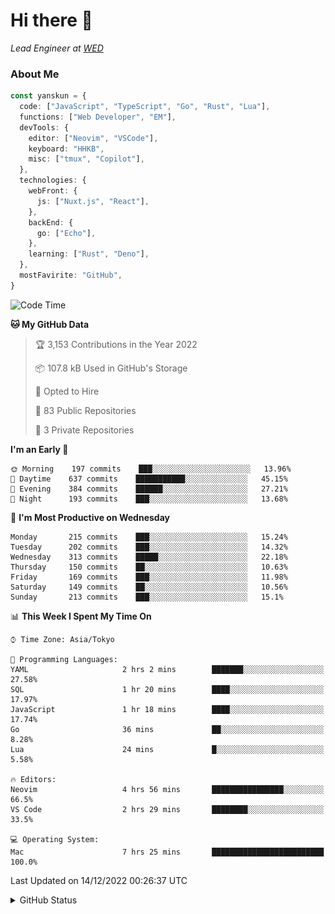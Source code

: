 # Hi there&nbsp;:wave:

_Lead Engineer at [WED](https://github.com/wedinc)_

### About Me

```ts
const yanskun = {
  code: ["JavaScript", "TypeScript", "Go", "Rust", "Lua"],
  functions: ["Web Developer", "EM"],
  devTools: {
    editor: ["Neovim", "VSCode"],
    keyboard: "HHKB",
    misc: ["tmux", "Copilot"],
  },
  technologies: {
    webFront: {
      js: ["Nuxt.js", "React"],
    },
    backEnd: {
      go: ["Echo"],
    },
    learning: ["Rust", "Deno"],
  },
  mostFavirite: "GitHub",
}
```

<!--START_SECTION:waka-->
![Code Time](http://img.shields.io/badge/Code%20Time-15%20hrs%207%20mins-blue)

**🐱 My GitHub Data** 

> 🏆 3,153 Contributions in the Year 2022
 > 
> 📦 107.8 kB Used in GitHub's Storage 
 > 
> 💼 Opted to Hire
 > 
> 📜 83 Public Repositories 
 > 
> 🔑 3 Private Repositories  
 > 
**I'm an Early 🐤** 

```text
🌞 Morning    197 commits    ███░░░░░░░░░░░░░░░░░░░░░░   13.96% 
🌆 Daytime    637 commits    ███████████░░░░░░░░░░░░░░   45.15% 
🌃 Evening    384 commits    ██████░░░░░░░░░░░░░░░░░░░   27.21% 
🌙 Night      193 commits    ███░░░░░░░░░░░░░░░░░░░░░░   13.68%

```
📅 **I'm Most Productive on Wednesday** 

```text
Monday       215 commits    ███░░░░░░░░░░░░░░░░░░░░░░   15.24% 
Tuesday      202 commits    ███░░░░░░░░░░░░░░░░░░░░░░   14.32% 
Wednesday    313 commits    █████░░░░░░░░░░░░░░░░░░░░   22.18% 
Thursday     150 commits    ██░░░░░░░░░░░░░░░░░░░░░░░   10.63% 
Friday       169 commits    ███░░░░░░░░░░░░░░░░░░░░░░   11.98% 
Saturday     149 commits    ██░░░░░░░░░░░░░░░░░░░░░░░   10.56% 
Sunday       213 commits    ███░░░░░░░░░░░░░░░░░░░░░░   15.1%

```


📊 **This Week I Spent My Time On** 

```text
⌚︎ Time Zone: Asia/Tokyo

💬 Programming Languages: 
YAML                     2 hrs 2 mins        ███████░░░░░░░░░░░░░░░░░░   27.58% 
SQL                      1 hr 20 mins        ████░░░░░░░░░░░░░░░░░░░░░   17.97% 
JavaScript               1 hr 18 mins        ████░░░░░░░░░░░░░░░░░░░░░   17.74% 
Go                       36 mins             ██░░░░░░░░░░░░░░░░░░░░░░░   8.28% 
Lua                      24 mins             █░░░░░░░░░░░░░░░░░░░░░░░░   5.58%

🔥 Editors: 
Neovim                   4 hrs 56 mins       ████████████████░░░░░░░░░   66.5% 
VS Code                  2 hrs 29 mins       ████████░░░░░░░░░░░░░░░░░   33.5%

💻 Operating System: 
Mac                      7 hrs 25 mins       █████████████████████████   100.0%

```


 Last Updated on 14/12/2022 00:26:37 UTC
<!--END_SECTION:waka-->

<details>
<summary>GitHub Status</summary>
<picture>
  <source media="(prefers-color-scheme: dark)" srcset="https://raw.githubusercontent.com/yanskun/yanskun/master/profile-summary-card-output/nord_dark/0-profile-details.svg">
 <img src="https://raw.githubusercontent.com/yanskun/yanskun/master/profile-summary-card-output/default/0-profile-details.svg">
</picture>
<br>
<picture>
  <source media="(prefers-color-scheme: dark)" srcset="https://raw.githubusercontent.com/yanskun/yanskun/master/profile-summary-card-output/nord_dark/1-repos-per-language.svg">
 <img src="https://raw.githubusercontent.com/yanskun/yanskun/master/profile-summary-card-output/default/1-repos-per-language.svg">
</picture>
<picture>
  <source media="(prefers-color-scheme: dark)" srcset="https://raw.githubusercontent.com/yanskun/yanskun/master/profile-summary-card-output/nord_dark/2-most-commit-language.svg">
 <img src="https://raw.githubusercontent.com/yanskun/yanskun/master/profile-summary-card-output/default/2-most-commit-language.svg">
</picture>
<br>
<picture>
  <source media="(prefers-color-scheme: dark)" srcset="https://raw.githubusercontent.com/yanskun/yanskun/master/profile-summary-card-output/nord_dark/3-stats.svg">
 <img src="https://raw.githubusercontent.com/yanskun/yanskun/master/profile-summary-card-output/default/3-stats.svg">
</picture>
<picture>
  <source media="(prefers-color-scheme: dark)" srcset="https://raw.githubusercontent.com/yanskun/yanskun/master/profile-summary-card-output/nord_dark/4-productive-time.svg">
 <img src="https://raw.githubusercontent.com/yanskun/yanskun/master/profile-summary-card-output/default/4-productive-time.svg">
</picture>
</details>
